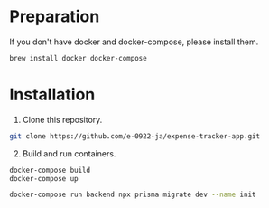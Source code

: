 # Preparation

If you don't have docker and docker-compose, please install them.

```bash
brew install docker docker-compose
```

# Installation

1. Clone this repository.

```bash
git clone https://github.com/e-0922-ja/expense-tracker-app.git
```

2. Build and run containers.

```bash
docker-compose build
docker-compose up
```

```bash
docker-compose run backend npx prisma migrate dev --name init
```
